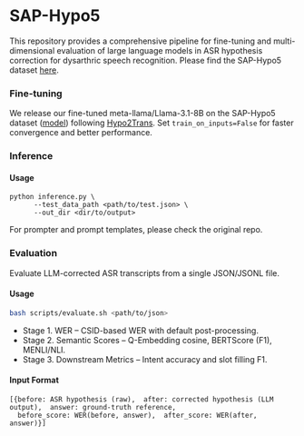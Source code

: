 # SAP-Hypo5

This repository provides a comprehensive pipeline for fine-tuning and multi-dimensional evaluation of large language models in ASR hypothesis correction for dysarthric speech recognition. Please find the SAP-Hypo5 dataset [here](https://huggingface.co/datasets/xiuwenz2/SAP-Hypo5).

### Fine-tuning
We release our fine-tuned meta-llama/Llama-3.1-8B on the SAP-Hypo5 dataset ([model](https://huggingface.co/xiuwenz2/Llama-3.1-8B-ft-SAP-Hypo5)) following [Hypo2Trans](https://github.com/Hypotheses-Paradise/Hypo2Trans). Set ```train_on_inputs=False``` for faster convergence and better performance.

### Inference
#### Usage
```
python inference.py \
      --test_data_path <path/to/test.json> \
      --out_dir <dir/to/output>
```
For prompter and prompt templates, please check the original repo.

### Evaluation
Evaluate LLM-corrected ASR transcripts from a single JSON/JSONL file.

#### Usage
```bash
bash scripts/evaluate.sh <path/to/json>
```

- Stage 1. WER – CSID-based WER with default post-processing.
- Stage 2. Semantic Scores – Q-Embedding cosine, BERTScore (F1), MENLI/NLI.
- Stage 3. Downstream Metrics – Intent accuracy and slot filling F1.

#### Input Format
```
[{before: ASR hypothesis (raw),  after: corrected hypothesis (LLM output),  answer: ground-truth reference,
  before_score: WER(before, answer),  after_score: WER(after, answer)}]
```
